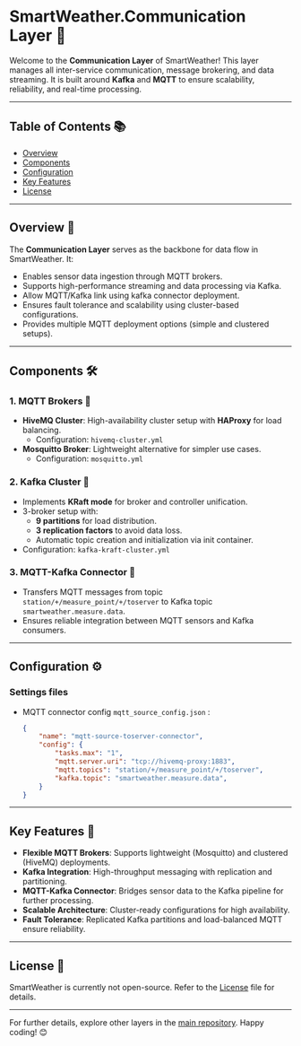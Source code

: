 # SmartWeather.Communication Layer 📡

Welcome to the **Communication Layer** of SmartWeather! This layer manages all inter-service communication, message brokering, and data streaming. It is built around **Kafka** and **MQTT** to ensure scalability, reliability, and real-time processing.

---

## Table of Contents 📚

- [Overview](#overview-)
- [Components](#components-)
- [Configuration](#configuration-)
- [Key Features](#key-features-)
- [License](LICENSE)

---

## Overview 📝

The **Communication Layer** serves as the backbone for data flow in SmartWeather. It:
- Enables sensor data ingestion through MQTT brokers.
- Supports high-performance streaming and data processing via Kafka.
- Allow MQTT/Kafka link using kafka connector deployment.
- Ensures fault tolerance and scalability using cluster-based configurations.
- Provides multiple MQTT deployment options (simple and clustered setups).

---

## Components 🛠️

### 1. **MQTT Brokers** 📶
- **HiveMQ Cluster**: High-availability cluster setup with **HAProxy** for load balancing.
  - Configuration: `hivemq-cluster.yml`
- **Mosquitto Broker**: Lightweight alternative for simpler use cases.
  - Configuration: `mosquitto.yml`

### 2. **Kafka Cluster** 🧩
- Implements **KRaft mode** for broker and controller unification.
- 3-broker setup with:
  - **9 partitions** for load distribution.
  - **3 replication factors** to avoid data loss.
  - Automatic topic creation and initialization via init container.
- Configuration: `kafka-kraft-cluster.yml`

### 3. **MQTT-Kafka Connector** 🔗
- Transfers MQTT messages from topic `station/+/measure_point/+/toserver` to Kafka topic `smartweather.measure.data`.
- Ensures reliable integration between MQTT sensors and Kafka consumers.

---

## Configuration ⚙️

### Settings files

- MQTT connector config `mqtt_source_config.json` : 
    ```json
    {
        "name": "mqtt-source-toserver-connector",
        "config": {
            "tasks.max": "1",
            "mqtt.server.uri": "tcp://hivemq-proxy:1883",
            "mqtt.topics": "station/+/measure_point/+/toserver",
            "kafka.topic": "smartweather.measure.data",
        }
    }
    ```

---

## Key Features 🌟

- **Flexible MQTT Brokers**: Supports lightweight (Mosquitto) and clustered (HiveMQ) deployments.
- **Kafka Integration**: High-throughput messaging with replication and partitioning.
- **MQTT-Kafka Connector**: Bridges sensor data to the Kafka pipeline for further processing.
- **Scalable Architecture**: Cluster-ready configurations for high availability.
- **Fault Tolerance**: Replicated Kafka partitions and load-balanced MQTT ensure reliability.

---

## License 📜

SmartWeather is currently not open-source. Refer to the [License](../LICENSE) file for details.

---

For further details, explore other layers in the [main repository](../README.md). Happy coding! 😊

